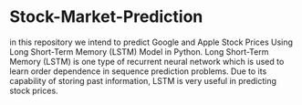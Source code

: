 # Stock-Market-Prediction
in this repository we intend to predict Google and Apple Stock Prices Using Long Short-Term Memory (LSTM) Model in Python. Long Short-Term Memory (LSTM) is one type of recurrent neural network which is used to learn order dependence in sequence prediction problems. Due to its capability of storing past information, LSTM is very useful in predicting stock prices.
